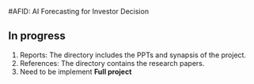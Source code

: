 #AFID: AI Forecasting for Investor Decision

## In progress
1. Reports: The directory includes the PPTs and synapsis of the project.
2. References: The directory contains the research papers.
3. Need to be implement **Full project**
